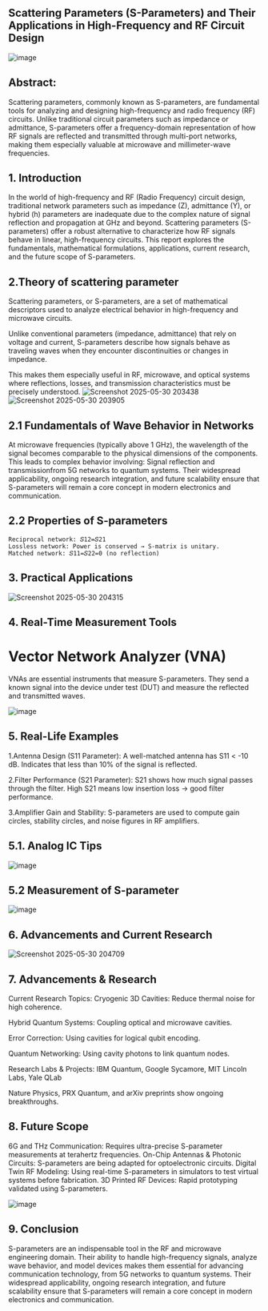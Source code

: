 ## Scattering Parameters (S-Parameters) and Their Applications in High-Frequency and RF Circuit Design

![image](https://github.com/user-attachments/assets/1b20bc3c-119b-42e1-869a-3af24829b327)


## Abstract:
 Scattering parameters, commonly known as S-parameters, are fundamental tools for analyzing and designing high-frequency and radio frequency (RF) circuits. Unlike traditional circuit parameters such as impedance or admittance, S-parameters offer a frequency-domain representation of how RF signals are reflected and transmitted through multi-port networks, making them especially valuable at microwave and millimeter-wave frequencies. 
## 1. Introduction
 In the world of high-frequency and RF (Radio Frequency) circuit design, traditional network parameters such as impedance (Z), admittance (Y), or hybrid (h) parameters are inadequate due to the complex nature of signal reflection and propagation at GHz and beyond. Scattering parameters (S-parameters) offer a robust alternative to characterize how RF signals behave in linear, high-frequency circuits. This report explores the fundamentals, mathematical formulations, applications, current research, and the future scope of S-parameters.

## 2.Theory of scattering parameter
Scattering parameters, or S-parameters, are a set of mathematical descriptors used to analyze electrical behavior in high-frequency and microwave circuits.

Unlike conventional parameters (impedance, admittance) that rely on voltage and current, S-parameters describe how signals behave as traveling waves when they encounter discontinuities or changes in impedance.

This makes them especially useful in RF, microwave, and optical systems where reflections, losses, and transmission characteristics must be precisely understood.
![Screenshot 2025-05-30 203438](https://github.com/user-attachments/assets/b3556bcd-ca5a-4fb4-ad31-ff4e072de173)
![Screenshot 2025-05-30 203905](https://github.com/user-attachments/assets/6c69d646-2380-445c-9b3a-ad4d475f570e)

## 2.1 Fundamentals of Wave Behavior in Networks
At microwave frequencies (typically above 1 GHz), the wavelength of the signal becomes comparable to the physical dimensions of the components. This leads to complex behavior involving:
Signal reflection and transmissionfrom 5G networks to quantum systems. Their widespread applicability, ongoing research integration, and future scalability ensure that S-parameters will remain a core concept in modern electronics and communication.

## 2.2 Properties of S-parameters
```
Reciprocal network: 𝑆12=𝑆21
Lossless network: Power is conserved → S-matrix is unitary.
Matched network: 𝑆11=𝑆22=0 (no reflection)
```
## 3. Practical Applications
![Screenshot 2025-05-30 204315](https://github.com/user-attachments/assets/2cd44d2b-8cd4-4b21-92ad-3595821eecd8)
## 4. Real-Time Measurement Tools
# Vector Network Analyzer (VNA)
VNAs are essential instruments that measure S-parameters. They send a known signal into the device under test (DUT) and measure the reflected and transmitted waves.

![image](https://github.com/user-attachments/assets/b80a0639-7875-4e6a-9676-c9b75ba353e8)
## 5. Real-Life Examples
1.Antenna Design (S11 Parameter):
     A well-matched antenna has S11 < -10 dB.
     Indicates that less than 10% of the signal is reflected.

2.Filter Performance (S21 Parameter):
    S21 shows how much signal passes through the filter.
    High S21 means low insertion loss → good filter performance.

3.Amplifier Gain and Stability:
    S-parameters are used to compute gain circles, stability circles, and noise figures in RF 
    amplifiers.
## 5.1. Analog IC Tips 

![image](https://github.com/user-attachments/assets/9ac3c67e-429d-4c8c-8515-664e51567cea)

## 5.2 Measurement of S-parameter

![image](https://github.com/user-attachments/assets/91c3f1d5-cccf-412d-a9bb-0af2b7d52baf)

## 6. Advancements and Current Research    
![Screenshot 2025-05-30 204709](https://github.com/user-attachments/assets/3f9e5967-8eab-418f-bc0d-150e14ca9296)
## 7. Advancements & Research
Current Research Topics: Cryogenic 3D Cavities: Reduce thermal noise for high coherence.

Hybrid Quantum Systems: Coupling optical and microwave cavities.

Error Correction: Using cavities for logical qubit encoding.

Quantum Networking: Using cavity photons to link quantum nodes.

Research Labs & Projects: IBM Quantum, Google Sycamore, MIT Lincoln Labs, Yale QLab

Nature Physics, PRX Quantum, and arXiv preprints show ongoing breakthroughs.
## 8. Future Scope
 6G and THz Communication: Requires ultra-precise S-parameter measurements at terahertz frequencies.
On-Chip Antennas & Photonic Circuits: S-parameters are being adapted for optoelectronic circuits.
Digital Twin RF Modeling: Using real-time S-parameters in simulators to test virtual systems before fabrication.
3D Printed RF Devices: Rapid prototyping validated using S-parameters.

![image](https://github.com/user-attachments/assets/4d617153-0c8b-4c18-b062-f4ee0dec67f9)

## 9. Conclusion
S-parameters are an indispensable tool in the RF and microwave engineering domain. Their ability to handle high-frequency signals, analyze wave behavior, and model devices makes them essential for advancing communication technology, from 5G networks to quantum systems. Their widespread applicability, ongoing research integration, and future scalability ensure that S-parameters will remain a core concept in modern electronics and communication.



